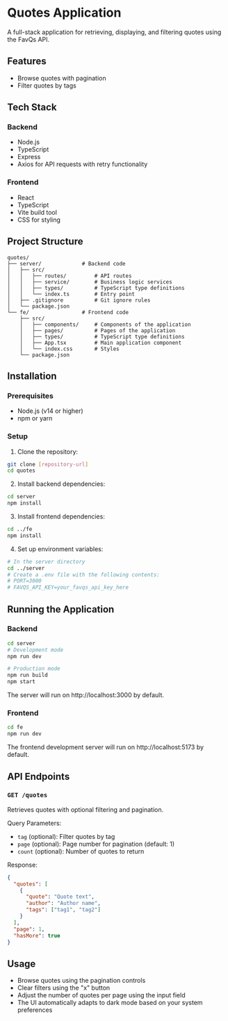 # Quotes Application

A full-stack application for retrieving, displaying, and filtering quotes using the FavQs API.

## Features

- Browse quotes with pagination
- Filter quotes by tags

## Tech Stack

### Backend
- Node.js
- TypeScript
- Express
- Axios for API requests with retry functionality

### Frontend
- React
- TypeScript
- Vite build tool
- CSS for styling

## Project Structure

```
quotes/
├── server/             # Backend code
│   ├── src/
│   │   ├── routes/         # API routes
│   │   ├── service/        # Business logic services
│   │   ├── types/          # TypeScript type definitions
│   │   └── index.ts        # Entry point
│   ├── .gitignore          # Git ignore rules
│   └── package.json
└── fe/                 # Frontend code
    ├── src/
    │   ├── components/     # Components of the application
    │   ├── pages/          # Pages of the application
    │   ├── types/          # TypeScript type definitions
    │   ├── App.tsx         # Main application component
    │   └── index.css       # Styles
    └── package.json
```

## Installation

### Prerequisites
- Node.js (v14 or higher)
- npm or yarn

### Setup

1. Clone the repository:
```bash
git clone [repository-url]
cd quotes
```

2. Install backend dependencies:
```bash
cd server
npm install
```

3. Install frontend dependencies:
```bash
cd ../fe
npm install
```

4. Set up environment variables:
```bash
# In the server directory
cd ../server
# Create a .env file with the following contents:
# PORT=3000
# FAVQS_API_KEY=your_favqs_api_key_here
```

## Running the Application

### Backend
```bash
cd server
# Development mode
npm run dev

# Production mode
npm run build
npm start
```

The server will run on http://localhost:3000 by default.

### Frontend
```bash
cd fe
npm run dev
```

The frontend development server will run on http://localhost:5173 by default.

## API Endpoints

### `GET /quotes`
Retrieves quotes with optional filtering and pagination.

Query Parameters:
- `tag` (optional): Filter quotes by tag
- `page` (optional): Page number for pagination (default: 1)
- `count` (optional): Number of quotes to return

Response:
```json
{
  "quotes": [
    {
      "quote": "Quote text",
      "author": "Author name",
      "tags": ["tag1", "tag2"]
    }
  ],
  "page": 1,
  "hasMore": true
}
```

## Usage

- Browse quotes using the pagination controls
- Clear filters using the "x" button
- Adjust the number of quotes per page using the input field
- The UI automatically adapts to dark mode based on your system preferences
